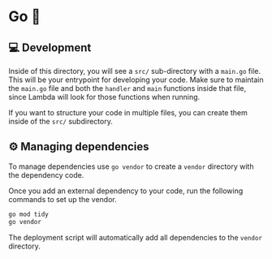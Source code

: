 # Go 🦫

## 💻 Development
Inside of this directory, you will see a `src/` sub-directory with a `main.go` file. This will be your entrypoint for developing your code.
Make sure to maintain the `main.go` file and both the `handler` and `main` functions inside that file, since Lambda will look for those functions when running.

If you want to structure your code in multiple files, you can create them inside of the `src/` subdirectory.

## ⚙️ Managing dependencies
To manage dependencies use `go vendor` to create a `vendor` directory with the dependency code.

Once you add an external dependency to your code, run the following commands to set up the vendor.

```bash
go mod tidy
go vendor
```

The deployment script will automatically add all dependencies to the `vendor` directory.